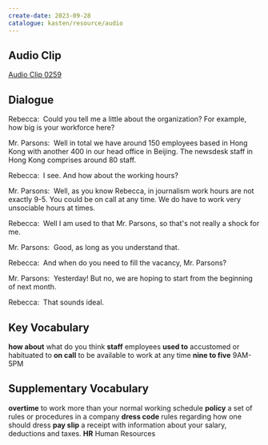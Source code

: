 ```yaml
---
create-date: 2023-09-28
catalogue: kasten/resource/audio
---
```


## Audio Clip
[Audio Clip 0259](https://archive.org/download/englishpod_all/englishpod_0259dg.mp3)

## Dialogue
Rebecca:  Could you tell me a little about the organization? For example, how big is your workforce here? 

Mr. Parsons:  Well in total we have around 150 employees based in Hong Kong with another 400 in our head office in Beijing. The newsdesk staff in Hong Kong comprises around 80 staff. 

Rebecca:  I see. And how about the working hours? 

Mr. Parsons:  Well, as you know Rebecca, in journalism work hours are not exactly 9-5. You could be on call at any time. We do have to work very unsociable hours at times.

Rebecca:  Well I am used to that Mr. Parsons, so that's not really a shock for me.

Mr. Parsons:  Good, as long as you understand that. 

Rebecca:  And when do you need to fill the vacancy, Mr. Parsons? 

Mr. Parsons:  Yesterday!  But no, we are hoping to start from the beginning of next month.

Rebecca:  That sounds ideal. 

## Key Vocabulary
**how about**         what do you think
**staff**             employees
**used to**           accustomed or habituated to
**on call**           to be available to work at any time
**nine to five**      9AM-5PM

## Supplementary Vocabulary
**overtime**        to work more than your normal working schedule
**policy**          a set of rules or procedures in a company
**dress code**      rules regarding how one should dress
**pay slip**        a receipt with information about your salary, deductions and taxes.
**HR**              Human Resources
